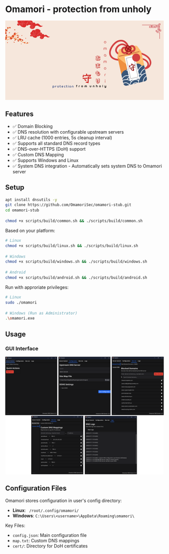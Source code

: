 # Omamori - protection from unholy

![Omamori](app/ui/assets/omamori_poster.png)

## Features

- ✅ Domain Blocking
- ✅ DNS resolution with configurable upstream servers
- ✅ LRU cache (1000 entries, 5s cleanup interval)
- ✅ Supports all standard DNS record types
- ✅ DNS-over-HTTPS (DoH) support
- ✅ Custom DNS Mapping
- ✅ Supports Windows and Linux
- ✅ System DNS integration - Automatically sets system DNS to Omamori server


## Setup

```bash
apt install dnsutils -y
git clone https://github.com/OmamoriSec/omamori-stub.git
cd omamori-stub

chmod +x scripts/build/common.sh && ./scripts/build/common.sh
```

Based on your platform:
```bash
# Linux
chmod +x scripts/build/linux.sh && ./scripts/build/linux.sh

# Windows
chmod +x scripts/build/windows.sh && ./scripts/build/windows.sh

# Android
chmod +x scripts/build/android.sh && ./scripts/build/android.sh
```

Run with approriate privileges:
```bash
# Linux
sudo ./omamori

# Windows (Run as Administrator)
.\omamori.exe
```

## Usage

### GUI Interface

![Omamori GUI](app/ui/assets/gui_interface.png)

## Configuration Files

Omamori stores configuration in user's config directory:

- **Linux**: ` /root/.config/omamori/`
- **Windows**: `C:\Users\<username>\AppData\Roaming\omamori\`

Key Files:
- `config.json`: Main configuration file
- `map.txt`: Custom DNS mappings
- `cert/`: Directory for DoH certificates
